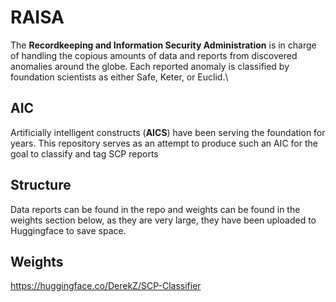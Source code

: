 # RAISA
The **Recordkeeping and Information Security Administration** is in charge of handling the copious amounts of data and reports from discovered anomalies around the globe. Each reported anomaly is classified by foundation scientists as either Safe, Keter, or Euclid.\\

## AIC
Artificially intelligent constructs (**AICS**) have been serving the foundation for years. This repository serves as an attempt to produce such an AIC for the goal to classify and tag SCP reports

## Structure
Data reports can be found in the repo and weights can be found in the weights section below, as they are very large, they have been uploaded to Huggingface to save space.

## Weights
https://huggingface.co/DerekZ/SCP-Classifier